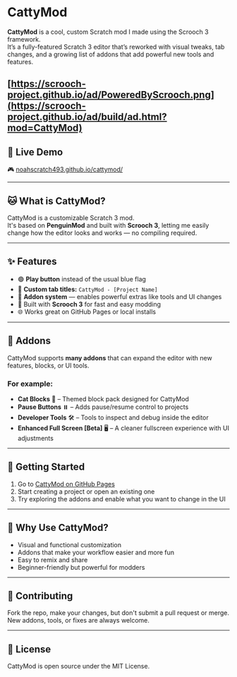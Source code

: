 # CattyMod

**CattyMod** is a cool, custom Scratch mod I made using the Scrooch 3 framework.  
It’s a fully-featured Scratch 3 editor that’s reworked with visual tweaks, tab changes, and a growing list of addons that add powerful new tools and features.

[https://scrooch-project.github.io/ad/PoweredByScrooch.png](https://scrooch-project.github.io/ad/build/ad.html?mod=CattyMod)
---

## 🔗 Live Demo  
🎮 [noahscratch493.github.io/cattymod/](https://noahscratch493.github.io/cattymod/)

---

## 🐱 What is CattyMod?

CattyMod is a customizable Scratch 3 mod.  
It's based on **PenguinMod** and built with **Scrooch 3**, letting me easily change how the editor looks and works — no compiling required.

---

## ✨ Features

- 🟢 **Play button** instead of the usual blue flag  
- 🧠 **Custom tab titles:** `CattyMod - [Project Name]`  
- 🧩 **Addon system** — enables powerful extras like tools and UI changes  
- 🔧 Built with **Scrooch 3** for fast and easy modding  
- 🌐 Works great on GitHub Pages or local installs

---

## 🧩 Addons

CattyMod supports **many addons** that can expand the editor with new features, blocks, or UI tools.

### For example:

- **Cat Blocks** 🐾 – Themed block pack designed for CattyMod  
- **Pause Buttons** ⏸️ – Adds pause/resume control to projects  
- **Developer Tools** 🛠️ – Tools to inspect and debug inside the editor  
- **Enhanced Full Screen [Beta]** 🖥️ – A cleaner fullscreen experience with UI adjustments


---

## 🚀 Getting Started

1. Go to [CattyMod on GitHub Pages](https://noahscratch493.github.io/cattymod/)  
2. Start creating a project or open an existing one  
3. Try exploring the addons and enable what you want to change in the UI
---

## 🤔 Why Use CattyMod?

- Visual and functional customization  
- Addons that make your workflow easier and more fun  
- Easy to remix and share  
- Beginner-friendly but powerful for modders

---

## 🤝 Contributing

Fork the repo, make your changes, but don't submit a pull request or merge.  
New addons, tools, or fixes are always welcome.

---

## 📄 License

CattyMod is open source under the MIT License.
